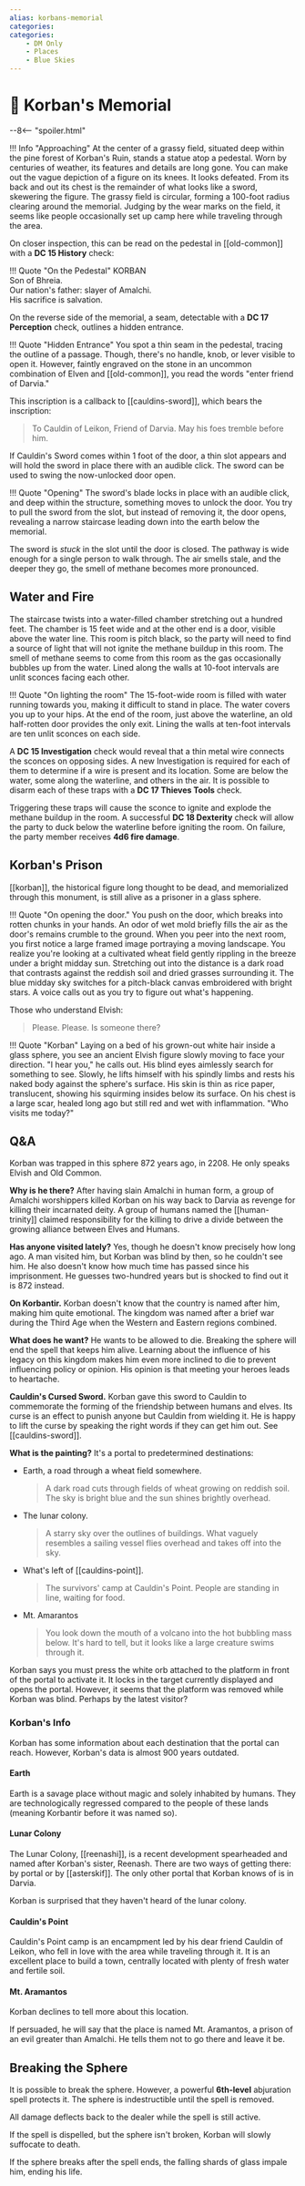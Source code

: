 ```yaml
---
alias: korbans-memorial
categories:
categories:
    - DM Only
    - Places
    - Blue Skies
---
```


# 🔐 Korban's Memorial

--8<-- "spoiler.html"

!!! Info "Approaching"
    At the center of a grassy field, situated deep within the pine forest of Korban's Ruin, stands a statue atop a pedestal. Worn by centuries of weather, its features and details are long gone. You can make out the vague depiction of a figure on its knees. It looks defeated. From its back and out its chest is the remainder of what looks like a sword, skewering the figure. The grassy field is circular, forming a 100-foot radius clearing around the memorial. Judging by the wear marks on the field, it seems like people occasionally set up camp here while traveling through the area.

On closer inspection, this can be read on the pedestal in [[old-common]] with a **DC 15 History** check:

!!! Quote "On the Pedestal"
    KORBAN  
    Son of Bhreia.  
    Our nation's father: slayer of Amalchi.  
    His sacrifice is salvation.

On the reverse side of the memorial, a seam, detectable with a **DC 17 Perception** check, outlines a hidden entrance.

!!! Quote "Hidden Entrance"
    You spot a thin seam in the pedestal, tracing the outline of a passage. Though, there's no handle, knob, or lever visible to open it. However, faintly engraved on the stone in an uncommon combination of Elven and [[old-common]], you read the words "enter friend of Darvia."

This inscription is a callback to [[cauldins-sword]], which bears the inscription:

> To Cauldin of Leikon, Friend of Darvia. May his foes tremble before him.

If Cauldin's Sword comes within 1 foot of the door, a thin slot appears and will hold the sword in place there with an audible click. The sword can be used to swing the now-unlocked door open.

!!! Quote "Opening"
    The sword's blade locks in place with an audible click, and deep within the structure, something moves to unlock the door. You try to pull the sword from the slot, but instead of removing it, the door opens, revealing a narrow staircase leading down into the earth below the memorial.

The sword is *stuck* in the slot until the door is closed. The pathway is wide enough for a single person to walk through. The air smells stale, and the deeper they go, the smell of methane becomes more pronounced.

## Water and Fire

The staircase twists into a water-filled chamber stretching out a hundred feet. The chamber is 15 feet wide and at the other end is a door, visible above the water line. This room is pitch black, so the party will need to find a source of light that will not ignite the methane buildup in this room. The smell of methane seems to come from this room as the gas occasionally bubbles up from the water. Lined along the walls at 10-foot intervals are unlit sconces facing each other.

!!! Quote "On lighting the room"
    The 15-foot-wide room is filled with water running towards you, making it difficult to stand in place. The water covers you up to your hips. At the end of the room, just above the waterline, an old half-rotten door provides the only exit. Lining the walls at ten-foot intervals are ten unlit sconces on each side.

A **DC 15 Investigation** check would reveal that a thin metal wire connects the sconces on opposing sides. A new Investigation is required for each of them to determine if a wire is present and its location. Some are below the water, some along the waterline, and others in the air. It is possible to disarm each of these traps with a **DC 17 Thieves Tools** check.

Triggering these traps will cause the sconce to ignite and explode the methane buildup in the room. A successful **DC 18 Dexterity** check will allow the party to duck below the waterline before igniting the room. On failure, the party member receives **4d6 fire damage**.

## Korban's Prison

[[korban]], the historical figure long thought to be dead, and memorialized through this monument, is still alive as a prisoner in a glass sphere.

!!! Quote "On opening the door."
    You push on the door, which breaks into rotten chunks in your hands. An odor of wet mold briefly fills the air as the door's remains crumble to the ground. When you peer into the next room, you first notice a large framed image portraying a moving landscape. You realize you're looking at a cultivated wheat field gently rippling in the breeze under a bright midday sun. Stretching out into the distance is a dark road that contrasts against the reddish soil and dried grasses surrounding it. The blue midday sky switches for a pitch-black canvas embroidered with bright stars. A voice calls out as you try to figure out what's happening.

Those who understand Elvish:

> Please. Please. Is someone there?

!!! Quote "Korban"
    Laying on a bed of his grown-out white hair inside a glass sphere, you see an ancient Elvish figure slowly moving to face your direction. "I hear you," he calls out. His blind eyes aimlessly search for something to see. Slowly, he lifts himself with his spindly limbs and rests his naked body against the sphere's surface. His skin is thin as rice paper, translucent, showing his squirming insides below its surface. On his chest is a large scar, healed long ago but still red and wet with inflammation. "Who visits me today?"

## Q&A

Korban was trapped in this sphere 872 years ago, in 2208. He only speaks Elvish and Old Common.

**Why is he there?** After having slain Amalchi in human form, a group of Amalchi worshippers killed Korban on his way back to Darvia as revenge for killing their incarnated deity. A group of humans named the [[human-trinity]] claimed responsibility for the killing to drive a divide between the growing alliance between Elves and Humans.

**Has anyone visited lately?** Yes, though he doesn't know precisely how long ago. A man visited him, but Korban was blind by then, so he couldn't see him. He also doesn't know how much time has passed since his imprisonment. He guesses two-hundred years but is shocked to find out it is 872 instead.

**On Korbantir.** Korban doesn't know that the country is named after him, making him quite emotional. The kingdom was named after a brief war during the Third Age when the Western and Eastern regions combined.

**What does he want?** He wants to be allowed to die. Breaking the sphere will end the spell that keeps him alive. Learning about the influence of his legacy on this kingdom makes him even more inclined to die to prevent influencing policy or opinion. His opinion is that meeting your heroes leads to heartache.

**Cauldin's Cursed Sword.** Korban gave this sword to Cauldin to commemorate the forming of the friendship between humans and elves. Its curse is an effect to punish anyone but Cauldin from wielding it. He is happy to lift the curse by speaking the right words if they can get him out. See [[cauldins-sword]].

**What is the painting?** It's a portal to predetermined destinations:

- Earth, a road through a wheat field somewhere.
  > A dark road cuts through fields of wheat growing on reddish soil. The sky is bright blue and the sun shines brightly overhead.
- The lunar colony.
  > A starry sky over the outlines of buildings. What vaguely resembles a sailing vessel flies overhead and takes off into the sky.
- What's left of [[cauldins-point]].
  > The survivors' camp at Cauldin's Point. People are standing in line, waiting for food.
- Mt. Amarantos
  > You look down the mouth of a volcano into the hot bubbling mass below. It's hard to tell, but it looks like a large creature swims through it.

Korban says you must press the white orb attached to the platform in front of the portal to activate it. It locks in the target currently displayed and opens the portal. However, it seems that the platform was removed while Korban was blind. Perhaps by the latest visitor?

### Korban's Info

Korban has some information about each destination that the portal can reach. However, Korban's data is almost 900 years outdated.

#### Earth

Earth is a savage place without magic and solely inhabited by humans. They are technologically regressed compared to the people of these lands (meaning Korbantir before it was named so).

#### Lunar Colony

The Lunar Colony, [[reenashi]], is a recent development spearheaded and named after Korban's sister, Reenash. There are two ways of getting there: by portal or by [[asterskif]]. The only other portal that Korban knows of is in Darvia.

Korban is surprised that they haven't heard of the lunar colony.

#### Cauldin's Point

Cauldin's Point camp is an encampment led by his dear friend Cauldin of Leikon, who fell in love with the area while traveling through it. It is an excellent place to build a town, centrally located with plenty of fresh water and fertile soil.

#### Mt. Aramantos

Korban declines to tell more about this location.

If persuaded, he will say that the place is named Mt. Aramantos, a prison of an evil greater than Amalchi. He tells them not to go there and leave it be.

## Breaking the Sphere

It is possible to break the sphere. However, a powerful **6th-level** abjuration spell protects it. The sphere is indestructible until the spell is removed.

All damage deflects back to the dealer while the spell is still active.

If the spell is dispelled, but the sphere isn't broken, Korban will slowly suffocate to death.

If the sphere breaks after the spell ends, the falling shards of glass impale him, ending his life.
